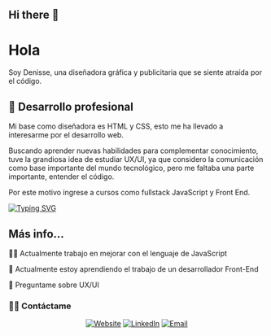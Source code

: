 ## Hi there 👋

<!--
**Byskachita/Byskachita** is a ✨ _special_ ✨ repository because its `README.md` (this file) appears on your GitHub profile.
-->

# Hola 
Soy Denisse, una diseñadora gráfica y publicitaria que se siente atraída por el código.





## 🚀 Desarrollo profesional


Mi base como diseñadora es HTML y CSS, esto me ha llevado a interesarme por el desarrollo web.

Buscando aprender nuevas habilidades para complementar conocimiento, tuve la grandiosa idea de estudiar UX/UI, ya que considero la comunicación como base importante del mundo tecnológico, pero me faltaba una parte importante, entender el código.

Por este motivo ingrese a cursos como fullstack JavaScript y Front End.


[![Typing SVG](https://readme-typing-svg.demolab.com?font=Fira+Code&pause=1000&color=FF3ADD&width=435&lines=Te+invito+a+conocer+mi+trabajo)](https://git.io/typing-svg)


## Más info...
👩‍💻 Actualmente trabajo en mejorar con el lenguaje de JavaScript

🧠 Actualmente estoy aprendiendo el trabajo de un desarrollador Front-End

💬 Preguntame sobre UX/UI


<h3> 🤝🏻 Contáctame </h3>

<p align="center">
<a href="https://www.behance.net/denisserosf6cd" target="_blank"><img alt="Website" src="https://img.shields.io/badge/Website-www.behance.net/denisserosf6cd-blue?style=flat&logo=google-chrome"></a>
<a href="https://www.linkedin.com/in/denisserossel/" target="_blank"><img alt="LinkedIn" src="https://img.shields.io/badge/LinkedIn-@denisserossel-blue?style=flat&logo=linkedin"></a>
<a href="mailto:denisserosseln@gmail.com"><img alt="Email" src="https://img.shields.io/badge/Email-denisserosseln@gmail.com-blue?style=flat&logo=gmail"></a>
</p>
